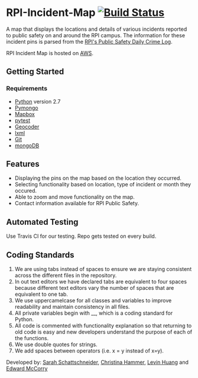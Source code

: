# RPI-Incident-Map [![Build Status](https://travis-ci.org/sschatts/RPI-Incident-Map.svg?branch=master)](https://travis-ci.org/sschatts/RPI-Incident-Map)
A map that displays the locations and details of various incidents reported to public safety on and around the RPI campus. The information for these incident pins is parsed from the [RPI's Public Safety Daily Crime Log](http://rpi.edu/dept/public_safety/campus/index.html). 

RPI Incident Map is hosted on [AWS](http://rpiincidentmap.com/). 

## Getting Started
### Requirements
- [Python](https://www.python.org/) version 2.7
- [Pymongo](https://api.mongodb.com/python/current/installation.html)
- [Mapbox](https://www.mapbox.com/)
- [pytest](http://doc.pytest.org/en/latest/)
- [Geocoder](https://www.mapbox.com/geocoding/)
- [lxml](http://lxml.de/)
- [Git](https://git-scm.com/)
- [mongoDB](https://www.mongodb.com/)

## Features
- Displaying the pins on the map based on the location they occurred.
- Selecting functionality based on location, type of incident or month they occured.
- Able to zoom and move functionality on the map.
- Contact information available for RPI Public Safety.

## Automated Testing
Use Travis CI for our testing. Repo gets tested on every build.

## Coding Standards
1. We are using tabs instead of spaces to ensure we are staying consistent across the different files in the repository.
2. In out text editors we have declared tabs are equivalent to four spaces because different text editors vary the number of spaces that are equivalent to one tab.
3. We use uppercamelcase for all classes and variables to improve readability and maintain consistency in all files.
4. All private variables begin with __, which is a coding standard for Python.
5. All code is commented with functionality explanation so that returning to old code is easy and new developers understand the purpose of each of the functions.
6. We use double quotes for strings.
7. We add spaces between operators (i.e. x = y instead of x=y).


Developed by:
[Sarah Schattschneider](https://github.com/sschatts), [Christina Hammer](https://github.com/christina-hammer), [Levin Huang](https://github.com/huangl6) and [Edward McCorry](https://github.com/mccore)



